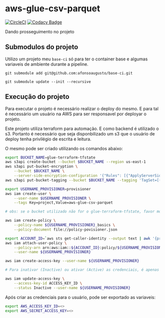 # aws-glue-csv-parquet

[![CircleCI](https://circleci.com/gh/afonsoaugusto/aws-glue-csv-parquet.svg?style=svg)](https://circleci.com/gh/afonsoaugusto/aws-glue-csv-parquet)
[![Codacy Badge](https://app.codacy.com/project/badge/Grade/748cce6608224bfa87bf7d1e0ffc1caf)](https://www.codacy.com/gh/afonsoaugusto/aws-glue-csv-parquet/dashboard?utm_source=github.com&amp;utm_medium=referral&amp;utm_content=afonsoaugusto/aws-glue-csv-parquet&amp;utm_campaign=Badge_Grade)

Dando prosseguimento no projeto 

## Submodulos do projeto

Utilizo um projeto meu `base-ci` só para ter o container base e algumas variaveis de ambiente durante a pipeline.

`git submodule add git@github.com:afonsoaugusto/base-ci.git`

`git submodule update --init --recursive`

## Execução do projeto

Para executar o projeto é necessário realizar o deploy do mesmo.
E para tal é necessário um usuário na AWS para ser responsavel por deployar o projeto.

Este projeto utiliza terraform para automação. E como backend é utilizado o s3.
Portanto é necessário que seja disponbilizado um s3 que o usuário de deploy tenha privilégio de escrita e leitura.

O mesmo pode ser criado utilizando os comandos abaixo:

```sh
export BUCKET_NAME=glue-terraform-tfstate
aws s3api create-bucket --bucket $BUCKET_NAME --region us-east-1
aws s3api put-bucket-encryption \
    --bucket $BUCKET_NAME \
    --server-side-encryption-configuration '{"Rules": [{"ApplyServerSideEncryptionByDefault": {"SSEAlgorithm": "AES256"}}]}'
aws s3api put-bucket-tagging --bucket $BUCKET_NAME --tagging 'TagSet=[{Key=project,Value=aws-glue-csv-parquet}]'

export USERNAME_PROVISIONER=provisioner
aws iam create-user \
    --user-name $USERNAME_PROVISIONER \
    --tags Key=project,Value=aws-glue-csv-parquet

# obs: se o bucket utilizado não for o glue-terraform-tfstate, favor modificar no arquivo policy-provisioner.json e no vars.env

aws iam create-policy \
    --policy-name ${USERNAME_PROVISIONER}_basics \
    --policy-document file://policy-povisioner.json

export ACCOUNT_ID=`aws sts get-caller-identity --output text | awk '{print $1}'`
aws iam attach-user-policy \
    --policy-arn arn:aws:iam::${ACCOUNT_ID}:policy/${USERNAME_PROVISIONER}_basics \
    --user-name ${USERNAME_PROVISIONER}

aws iam create-access-key --user-name ${USERNAME_PROVISIONER}

# Para inativar (Inactive) ou ativar (Active) as credenciais, é apenas executar:

aws iam update-access-key \
    --access-key-id ACCESS_KEY_ID \
    --status Inactive --user-name ${USERNAME_PROVISIONER}
```

Após criar as credenciais para o usuário, pode ser exportado as variaveis:

```sh
export AWS_ACCESS_KEY_ID=<>
export AWS_SECRET_ACCESS_KEY=<>
```